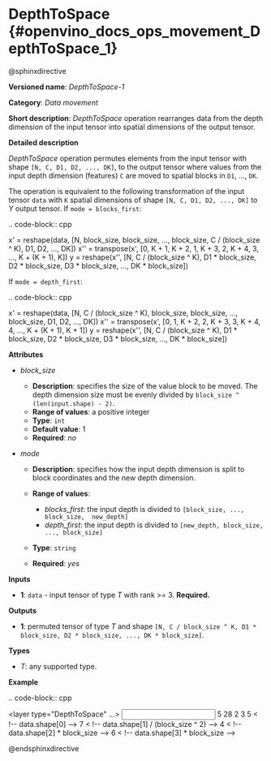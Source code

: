 # DepthToSpace {#openvino_docs_ops_movement_DepthToSpace_1}

@sphinxdirective

**Versioned name**: *DepthToSpace-1*

**Category**: *Data movement*

**Short description**: *DepthToSpace* operation rearranges data from the depth dimension of the input tensor into spatial dimensions of the output tensor.

**Detailed description**

*DepthToSpace* operation permutes elements from the input tensor with shape ``[N, C, D1, D2, ..., DK]``, to the output tensor where values from the input depth dimension (features) ``C`` are moved to spatial blocks in ``D1``, ..., ``DK``.

The operation is equivalent to the following transformation of the input tensor ``data`` with ``K`` spatial dimensions of shape ``[N, C, D1, D2, ..., DK]`` to *Y* output tensor. If ``mode = blocks_first``:

.. code-block:: cpp
   
   x' = reshape(data, [N, block_size, block_size, ..., block_size, C / (block_size ^ K), D1, D2, ..., DK])
   x'' = transpose(x', [0,  K + 1,  K + 2, 1, K + 3, 2, K + 4, 3, ..., K + (K + 1), K])
   y = reshape(x'', [N, C / (block_size ^ K), D1 * block_size, D2 * block_size, D3 * block_size, ..., DK * block_size])

If ``mode = depth_first``:

.. code-block:: cpp
   
   x' = reshape(data, [N, C / (block_size ^ K), block_size, block_size, ..., block_size, D1, D2, ..., DK])
   x'' = transpose(x', [0,  1,  K + 2, 2, K + 3, 3, K + 4, 4, ..., K + (K + 1), K + 1])
   y = reshape(x'', [N, C / (block_size ^ K), D1 * block_size, D2 * block_size, D3 * block_size, ..., DK * block_size])

**Attributes**

* *block_size*

  * **Description**: specifies the size of the value block to be moved. The depth dimension size must be evenly divided by ``block_size ^ (len(input.shape) - 2)``.
  * **Range of values**: a positive integer
  * **Type**: ``int``
  * **Default value**: 1
  * **Required**: *no*

* *mode*

  * **Description**: specifies how the input depth dimension is split to block coordinates and the new depth dimension.
  * **Range of values**:

    * *blocks_first*: the input depth is divided to ``[block_size, ..., block_size,  new_depth]``
    * *depth_first*: the input depth is divided to ``[new_depth, block_size, ..., block_size]``
  * **Type**: ``string``
  * **Required**: *yes*

**Inputs**

* **1**: ``data`` - input tensor of type *T* with rank >= 3. **Required.**

**Outputs**

* **1**: permuted tensor of type *T* and shape ``[N, C / block_size ^ K, D1 * block_size, D2 * block_size, ..., DK * block_size]``.

**Types**

* *T*: any supported type.

**Example**

.. code-block:: cpp
   
   <layer type="DepthToSpace" ...>
       <data block_size="2" mode="blocks_first"/>
       <input>
           <port id="0">
               <dim>5</dim>
               <dim>28</dim>
               <dim>2</dim>
               <dim>3</dim>
           </port>
       </input>
       <output>
           <port id="1">
               <dim>5</dim>  < !-- data.shape[0] -->
               <dim>7</dim>  < !-- data.shape[1] / (block_size ^ 2) -->
               <dim>4</dim>  < !-- data.shape[2] * block_size -->
               <dim>6</dim>  < !-- data.shape[3] * block_size -->
           </port>
       </output>
   </layer>

@endsphinxdirective
